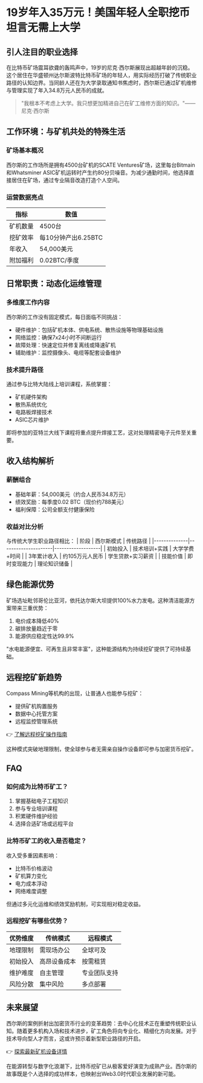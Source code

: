 # 19岁年入35万元！美国年轻人全职挖币坦言无需上大学

## 引人注目的职业选择
在比特币矿场震耳欲聋的轰鸣声中，19岁的尼克·西尔斯展现出超越年龄的沉稳。这个居住在华盛顿州达尔斯波特比特币矿场的年轻人，用实际经历打破了传统职业路径的认知边界。当同龄人还在为大学录取通知书焦虑时，西尔斯已通过矿机维修与管理实现了年入34.8万元人民币的成就。

> "我根本不考虑上大学。我只想更加精进自己在矿工维修方面的知识。"——尼克·西尔斯

## 工作环境：与矿机共处的特殊生活
### 矿场基本概况
西尔斯的工作场所是拥有4500台矿机的SCATE Ventures矿场，这里每台Bitmain和Whatsminer ASIC矿机运转时产生约80分贝噪音。为减少通勤时间，他选择直接居住在矿场，通过专业隔音改造打造个人空间。

### 运营数据亮点
| 指标          | 数值                |
|---------------|---------------------|
| 矿机数量      | 4500台              |
| 挖矿效率      | 每10分钟产出6.25BTC |
| 年收入        | 54,000美元          |
| 附加福利      | 0.02BTC/季度        |

## 日常职责：动态化运维管理
### 多维度工作内容
西尔斯的工作没有固定模式，每日面临不同挑战：
- 硬件维护：包括矿机本体、供电系统、散热设施等物理基础设施
- 网络监控：确保7x24小时不间断运行
- 故障处理：快速定位并修复离线或降速矿机
- 辅助维护：监控摄像头、电缆等配套设备维护

### 技术提升路径
通过参与比特大陆线上培训课程，系统掌握：
- 矿机硬件架构
- 散热系统优化
- 电路板焊接技术
- ASIC芯片维护

即将参加的亚特兰大线下课程将重点提升焊接工艺，这对处理精密电子元件至关重要。

## 收入结构解析
### 薪酬组合
- 基础年薪：54,000美元（约合人民币34.8万元）
- 绩效奖励：每季度0.02 BTC（现价约788美元）
- 福利保障：公司全额支付健康保险

### 收益对比分析
与传统大学生职业路径相比：
| 阶段         | 西尔斯模式          | 传统路径          |
|--------------|---------------------|-------------------|
| 初始投入     | 技术培训+实践       | 大学学费+时间     |
| 3年累计收入 | 约105万元人民币     | 学生贷款+实习薪资 |
| 技能价值     | 即时变现能力        | 理论知识储备      |

## 绿色能源优势
矿场选址毗邻哥伦比亚河，依托达尔斯大坝提供100%水力发电。这种清洁能源方案带来三重优势：
1. 电价成本降低40%
2. 碳排放量趋近于零
3. 能源供应稳定性达99.9%

"水电能源便宜、可再生且非常丰富"，这种能源结构为持续挖矿提供了可持续基础。

## 远程挖矿新趋势
Compass Mining等机构的出现，让普通人也能参与挖矿：
- 提供矿机购置服务
- 数据中心托管方案
- 远程监控管理系统

👉 [了解远程挖矿操作指南](https://bit.ly/okx_welcome)

这种模式突破地理限制，使全球参与者无需亲自操作设备即可参与加密货币挖矿。

## FAQ
### 如何成为比特币矿工？
1. 掌握基础电子工程知识
2. 参与专业培训课程
3. 积累硬件维护经验
4. 选择合适矿场或远程平台

### 比特币矿工的收入是否稳定？
收入受多重因素影响：
- 比特币价格波动
- 矿机算力变化
- 电力成本浮动
- 网络难度调整

但通过多元化运维和绩效奖励机制，可实现相对稳定收益。

### 远程挖矿有哪些优势？
| 优势维度 | 传统模式 | 远程模式 |
|----------|----------|----------|
| 地理限制 | 需现场办公 | 全球可及 |
| 初始投入 | 高昂设备成本 | 按需租赁 |
| 维护难度 | 自主管理 | 专业团队支持 |
| 风险分散 | 集中风险 | 多点部署 |

## 未来展望
西尔斯的案例折射出加密货币行业的变革趋势：去中心化技术正在重塑传统职业认知。随着更多机构入场和技术进步，矿工角色将向专业化、精细化方向发展。对于技术导向型人才而言，这或许预示着新型职业路径的开启。

👉 [探索最新矿机设备详情](https://bit.ly/okx_welcome)

在能源转型与数字化浪潮下，比特币挖矿已从极客爱好演变为成熟产业。西尔斯的故事既是个人选择的成功样本，也映射出Web3.0时代职业发展的新可能。